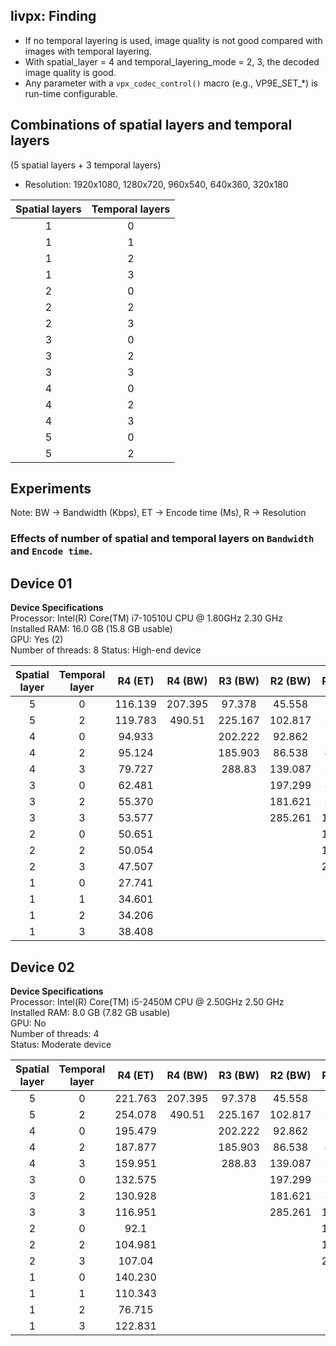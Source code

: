 ## livpx: Finding
* If no temporal layering is used, image quality is not good compared with images with temporal layering.
* With spatial_layer = 4 and temporal_layering_mode = 2, 3, the decoded image quality is good.
* Any parameter with a ```vpx_codec_control()``` macro (e.g., VP9E_SET_*) is run-time configurable.

## Combinations of spatial layers and temporal layers
(5 spatial layers + 3 temporal layers)
* Resolution: 1920x1080, 1280x720, 960x540, 640x360, 320x180

| Spatial layers  | Temporal layers  | 
|:-------------:|:-------------:|
| 1 | 0 | 
| 1 | 1 | 
| 1 | 2 | 
| 1 | 3 |
| 2 | 0 |
| 2 | 2 |
| 2 | 3 |
| 3 | 0 | 
| 3 | 2 | 
| 3 | 3 |
| 4 | 0 |
| 4 | 2 |
| 4 | 3 |
| 5 | 0 |
| 5 | 2 |

## Experiments
Note: BW -> Bandwidth (Kbps), ET -> Encode time (Ms), R -> Resolution

### Effects of number of spatial and temporal layers on ```Bandwidth``` and ```Encode time```.
## Device 01
**Device Specifications**<br>
Processor:	Intel(R) Core(TM) i7-10510U CPU @ 1.80GHz   2.30 GHz<br>
Installed RAM:	16.0 GB (15.8 GB usable)<br>
GPU: Yes (2)<br>
Number of threads: 8
Status: High-end device

| Spatial layer | Temporal layer | R4 (ET) | R4 (BW) | R3 (BW) | R2 (BW) | R1 (BW) | R0 (BW) |
|:-------------:|:---------------:|:------:|:-------:|:-------:|:-------:|:-------:|:-------:|
| 5 | 0 | 116.139 | 207.395 | 97.378 | 45.558 | 18.166 | 5.354 |
| 5 | 2 | 119.783 | 490.51 | 225.167 | 102.817 | 36.836 | 12.9 |
| 4 | 0 | 94.933 | | 202.222 | 92.862 | 42.7 | 14.435 |
| 4 | 2 | 95.124 | | 185.903 | 86.538 | 41.448 | 14.084 |
| 4 | 3 | 79.727 | | 288.83 | 139.087 | 58.351 | 13.539 |
| 3 | 0 | 62.481 | |  | 197.299 | 86.272 | 34.61 |
| 3 | 2 | 55.370 | |  | 181.621 | 82.413 | 33.212 |
| 3 | 3 | 53.577 | |  | 285.261 | 127.452 | 33.672 |
| 2 | 0 | 50.651 | |  |  | 197.512 | 65.41 |
| 2 | 2 | 50.054 | |  |  | 180.421 | 63.393 |
| 2 | 3 | 47.507 | |  |  | 285.696 | 74.809 |
| 1 | 0 | 27.741 | |  |  |  | 220.384 |
| 1 | 1 | 34.601 | |  |  |  | 199.916 |
| 1 | 2 | 34.206 | |  |  |  | 158.044 |
| 1 | 3 | 38.408 | |  |  |  | 267.404 |


## Device 02
**Device Specifications**<br>
Processor:	Intel(R) Core(TM) i5-2450M CPU @ 2.50GHz   2.50 GHz<br>
Installed RAM:	8.0 GB (7.82 GB usable)<br>
GPU: No<br>
Number of threads: 4<br>
Status: Moderate device

| Spatial layer | Temporal layer | R4 (ET) | R4 (BW) | R3 (BW) | R2 (BW) | R1 (BW) | R0 (BW) |
|:-------------:|:---------------:|:------:|:-------:|:-------:|:-------:|:-------:|:-------:|
| 5 | 0 | 221.763 | 207.395 | 97.378 | 45.558 | 18.166 | 5.354 |
| 5 | 2 | 254.078 | 490.51 | 225.167 | 102.817 | 36.836 | 12.9 |
| 4 | 0 | 195.479 | | 202.222 | 92.862 | 42.7 | 14.435 |
| 4 | 2 | 187.877 | | 185.903 | 86.538 | 41.448 | 14.084 |
| 4 | 3 | 159.951 | | 288.83 | 139.087 | 58.351 | 13.539 |
| 3 | 0 | 132.575 | |  | 197.299 | 86.272 | 34.61 |
| 3 | 2 | 130.928 | |  | 181.621 | 82.413 | 33.212 |
| 3 | 3 | 116.951 | |  | 285.261 | 127.452 | 33.672 |
| 2 | 0 | 92.1 | |  |  | 197.512 | 65.41 |
| 2 | 2 | 104.981 | |  |  | 180.421 | 63.393 |
| 2 | 3 | 107.04 | |  |  | 285.696 | 74.809 |
| 1 | 0 | 140.230 | |  |  |  | 167.404 |
| 1 | 1 | 110.343 | |  |  |  | 199.916 |
| 1 | 2 | 76.715 | |  |  |  | 158.044 |
| 1 | 3 | 122.831 | |  |  |  |  267.404|

